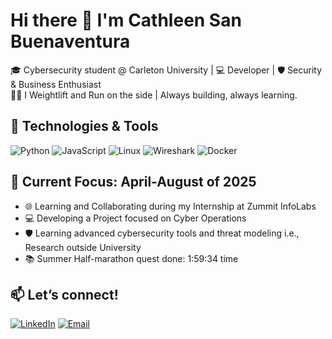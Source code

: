 # Hi there 👋 I'm Cathleen San Buenaventura

🎓 Cybersecurity student @ Carleton University | 💻 Developer | 🛡️ Security & Business Enthusiast  
🏃‍♂️ I Weightlift and Run on the side | Always building, always learning.

## 🔧 Technologies & Tools
![Python](https://img.shields.io/badge/-Python-333333?style=flat&logo=python)
![JavaScript](https://img.shields.io/badge/-JavaScript-333333?style=flat&logo=javascript)
![Linux](https://img.shields.io/badge/-Linux-333333?style=flat&logo=linux)
![Wireshark](https://img.shields.io/badge/-Wireshark-333333?style=flat&logo=wireshark)
![Docker](https://img.shields.io/badge/-Docker-333333?style=flat&logo=docker)

## 📌 Current Focus: April-August of 2025
- 🌐 Learning and Collaborating during my Internship at Zummit InfoLabs
- 💻 Developing a Project focused on Cyber Operations
- 🛡️ Learning advanced cybersecurity tools and threat modeling i.e., Research outside University
- 📚 Summer Half-marathon quest done: 1:59:34 time

## 📫 Let’s connect!
[![LinkedIn](https://img.shields.io/badge/-LinkedIn-0A66C2?style=flat&logo=linkedin&logoColor=white)](https://linkedin.com/in/your-profile](https://www.linkedin.com/in/cathleen-san-buenaventura-42468121b/))
[![Email](https://img.shields.io/badge/-Email-D14836?style=flat&logo=gmail&logoColor=white)](sanbuenaventuracathleen@gmail.com)
